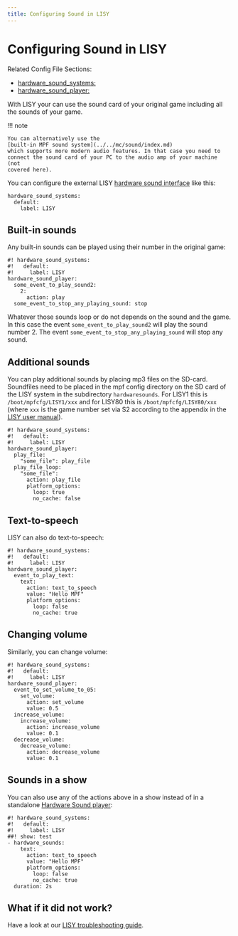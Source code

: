 ```yaml
---
title: Configuring Sound in LISY
---
```


# Configuring Sound in LISY


Related Config File Sections:

* [hardware_sound_systems:](../../config/hardware_sound_systems.md)
* [hardware_sound_player:](../../config/hardware_sound_player.md)

With LISY your can use the sound card of your original game including
all the sounds of your game.

!!! note

    You can alternatively use the
    [built-in MPF sound system](../../mc/sound/index.md)
    which supports more modern audio features. In that case you need to
    connect the sound card of your PC to the audio amp of your machine (not
    covered here).

You can configure the external LISY
[hardware sound interface](../../config/hardware_sound_systems.md) like this:

``` mpf-config
hardware_sound_systems:
  default:
    label: LISY
```

## Built-in sounds

Any built-in sounds can be played using their number in the original
game:

``` mpf-config
#! hardware_sound_systems:
#!   default:
#!     label: LISY
hardware_sound_player:
  some_event_to_play_sound2:
    2:
      action: play
  some_event_to_stop_any_playing_sound: stop
```

Whatever those sounds loop or do not depends on the sound and the game.
In this case the event `some_event_to_play_sound2` will play the sound
number 2. The event `some_event_to_stop_any_playing_sound` will stop any
sound.

## Additional sounds

You can play additional sounds by placing mp3 files on the SD-card.
Soundfiles need to be placed in the mpf config directory on the SD card
of the LISY system in the subdirectory `hardwaresounds`. For LISY1 this
is `/boot/mpfcfg/LISY1/xxx` and for LISY80 this is
`/boot/mpfcfg/LISY80/xxx` (where `xxx` is the game number set via S2
according to the appendix in the [LISY user
manual](http://www.lisy80.com/english/documentation-lisy/)).

``` mpf-config
#! hardware_sound_systems:
#!   default:
#!     label: LISY
hardware_sound_player:
  play_file:
    "some_file": play_file
  play_file_loop:
    "some_file":
      action: play_file
      platform_options:
        loop: true
        no_cache: false
```

## Text-to-speech

LISY can also do text-to-speech:

``` mpf-config
#! hardware_sound_systems:
#!   default:
#!     label: LISY
hardware_sound_player:
  event_to_play_text:
    text:
      action: text_to_speech
      value: "Hello MPF"
      platform_options:
        loop: false
        no_cache: true
```

## Changing volume

Similarly, you can change volume:

``` mpf-config
#! hardware_sound_systems:
#!   default:
#!     label: LISY
hardware_sound_player:
  event_to_set_volume_to_05:
    set_volume:
      action: set_volume
      value: 0.5
  increase_volume:
    increase_volume:
      action: increase_volume
      value: 0.1
  decrease_volume:
    decrease_volume:
      action: decrease_volume
      value: 0.1
```

## Sounds in a show

You can also use any of the actions above in a show instead of in a
standalone [Hardware Sound player](../../config_players/hardware_sound_player.md):

``` mpf-config
#! hardware_sound_systems:
#!   default:
#!     label: LISY
##! show: test
- hardware_sounds:
    text:
      action: text_to_speech
      value: "Hello MPF"
      platform_options:
        loop: false
        no_cache: true
  duration: 2s
```

## What if it did not work?

Have a look at our
[LISY troubleshooting guide](../../troubleshooting/index.md).
